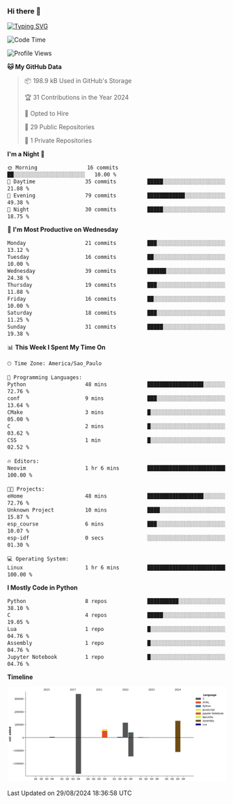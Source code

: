 ### Hi there 👋

<a href="https://git.io/typing-svg"><img src="https://readme-typing-svg.herokuapp.com?font=Fira+Code&duration=2000&pause=100&center=true&vCenter=true&multiline=true&width=720&height=175&lines=Gui's+are+a+lie%2C+they+are+just+front-ends+to+the+shell.;Through+the+shell%2C+I+gain+sudo.;Through+sudo%2C+I+gain+power.;Through+power%2C+I+gain+root.;Through+root%2C+my+chains+are+broken.;uid%3D0+shall+free+me...." alt="Typing SVG" /></a>


<!--START_SECTION:waka-->
![Code Time](http://img.shields.io/badge/Code%20Time-992%20hrs%207%20mins-blue)

![Profile Views](http://img.shields.io/badge/Profile%20Views-1-blue)

**🐱 My GitHub Data** 

> 📦 198.9 kB Used in GitHub's Storage 
 > 
> 🏆 31 Contributions in the Year 2024
 > 
> 💼 Opted to Hire
 > 
> 📜 29 Public Repositories 
 > 
> 🔑 1 Private Repositories 
 > 
**I'm a Night 🦉** 

```text
🌞 Morning                16 commits          ██░░░░░░░░░░░░░░░░░░░░░░░   10.00 % 
🌆 Daytime                35 commits          █████░░░░░░░░░░░░░░░░░░░░   21.88 % 
🌃 Evening                79 commits          ████████████░░░░░░░░░░░░░   49.38 % 
🌙 Night                  30 commits          █████░░░░░░░░░░░░░░░░░░░░   18.75 % 
```
📅 **I'm Most Productive on Wednesday** 

```text
Monday                   21 commits          ███░░░░░░░░░░░░░░░░░░░░░░   13.12 % 
Tuesday                  16 commits          ██░░░░░░░░░░░░░░░░░░░░░░░   10.00 % 
Wednesday                39 commits          ██████░░░░░░░░░░░░░░░░░░░   24.38 % 
Thursday                 19 commits          ███░░░░░░░░░░░░░░░░░░░░░░   11.88 % 
Friday                   16 commits          ██░░░░░░░░░░░░░░░░░░░░░░░   10.00 % 
Saturday                 18 commits          ███░░░░░░░░░░░░░░░░░░░░░░   11.25 % 
Sunday                   31 commits          █████░░░░░░░░░░░░░░░░░░░░   19.38 % 
```


📊 **This Week I Spent My Time On** 

```text
🕑︎ Time Zone: America/Sao_Paulo

💬 Programming Languages: 
Python                   48 mins             ██████████████████░░░░░░░   72.76 % 
conf                     9 mins              ███░░░░░░░░░░░░░░░░░░░░░░   13.64 % 
CMake                    3 mins              █░░░░░░░░░░░░░░░░░░░░░░░░   05.00 % 
C                        2 mins              █░░░░░░░░░░░░░░░░░░░░░░░░   03.62 % 
CSS                      1 min               █░░░░░░░░░░░░░░░░░░░░░░░░   02.52 % 

🔥 Editors: 
Neovim                   1 hr 6 mins         █████████████████████████   100.00 % 

🐱‍💻 Projects: 
eHome                    48 mins             ██████████████████░░░░░░░   72.76 % 
Unknown Project          10 mins             ████░░░░░░░░░░░░░░░░░░░░░   15.87 % 
esp_course               6 mins              ███░░░░░░░░░░░░░░░░░░░░░░   10.07 % 
esp-idf                  0 secs              ░░░░░░░░░░░░░░░░░░░░░░░░░   01.30 % 

💻 Operating System: 
Linux                    1 hr 6 mins         █████████████████████████   100.00 % 
```

**I Mostly Code in Python** 

```text
Python                   8 repos             ██████████░░░░░░░░░░░░░░░   38.10 % 
C                        4 repos             █████░░░░░░░░░░░░░░░░░░░░   19.05 % 
Lua                      1 repo              █░░░░░░░░░░░░░░░░░░░░░░░░   04.76 % 
Assembly                 1 repo              █░░░░░░░░░░░░░░░░░░░░░░░░   04.76 % 
Jupyter Notebook         1 repo              █░░░░░░░░░░░░░░░░░░░░░░░░   04.76 % 
```



**Timeline**

![Lines of Code chart](https://raw.githubusercontent.com/Gedankenn/Gedankenn/main/assets/bar_graph.png)


 Last Updated on 29/08/2024 18:36:58 UTC
<!--END_SECTION:waka-->
